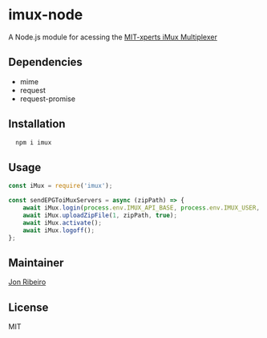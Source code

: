 # imux-node

A Node.js module for acessing the [MIT-xperts iMux Multiplexer](http://www.mit-xperts.com/products/imux/)

## Dependencies

- mime
- request
- request-promise

## Installation

```bash
  npm i imux
```

## Usage

```javascript
const iMux = require('imux');

const sendEPGToiMuxServers = async (zipPath) => {
    await iMux.login(process.env.IMUX_API_BASE, process.env.IMUX_USER, process.env.IMUX_PASSWORD);
    await iMux.uploadZipFile(1, zipPath, true);
    await iMux.activate();
    await iMux.logoff();
};
```

## Maintainer

[Jon Ribeiro][0]

## License

MIT

[0]: https://github.com/jonathas
